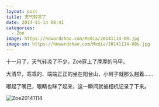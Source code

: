 ```yaml
---
layout: post
title: 天气转凉了
date: 2014-11-14 08:41
categories:
  - Zoe
image: https://howardzhao.com/Media/20141114-00.jpg
image-sm: https://howardzhao.com/Media/20141114-00s.jpg
---
```

十一月了，天气转凉了不少，Zoe穿上了厚厚的马甲。

大清早，乖乖的、端端正正的坐在阳台山，小辫子就那么翘着……

嘟起了嘴巴，眼睛也眯了起来，这一瞬间就被相机记录了下来。

![Zoe20141114](/Media/20141114-00.jpg)    